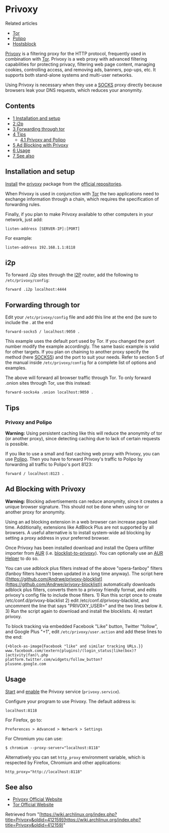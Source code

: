 # Privoxy

Related articles

*   [Tor](/index.php/Tor "Tor")
*   [Polipo](/index.php/Polipo "Polipo")
*   [Hostsblock](/index.php/Hostsblock "Hostsblock")

[Privoxy](http://www.privoxy.org/) is a filtering proxy for the HTTP protocol, frequently used in combination with [Tor](/index.php/Tor "Tor"). Privoxy is a web proxy with advanced filtering capabilities for protecting privacy, filtering web page content, managing cookies, controlling access, and removing ads, banners, pop-ups, etc. It supports both stand-alone systems and multi-user networks.

Using Privoxy is necessary when they use a [SOCKS](https://en.wikipedia.org/wiki/SOCKS "wikipedia:SOCKS") proxy directly because browsers leak your DNS requests, which reduces your anonymity.

## Contents

*   [1 Installation and setup](#Installation_and_setup)
*   [2 i2p](#i2p)
*   [3 Forwarding through tor](#Forwarding_through_tor)
*   [4 Tips](#Tips)
    *   [4.1 Privoxy and Polipo](#Privoxy_and_Polipo)
*   [5 Ad Blocking with Privoxy](#Ad_Blocking_with_Privoxy)
*   [6 Usage](#Usage)
*   [7 See also](#See_also)

## Installation and setup

[Install](/index.php/Install "Install") the [privoxy](https://www.archlinux.org/packages/?name=privoxy) package from the [official repositories](/index.php/Official_repositories "Official repositories").

When Privoxy is used in conjunction with [Tor](/index.php/Tor "Tor") the two applications need to exchange information through a chain, which requires the specification of forwarding rules.

Finally, if you plan to make Privoxy available to other computers in your network, just add:

```
listen-address [SERVER-IP]:[PORT]

```

For example:

```
listen-address 192.168.1.1:8118

```

## i2p

To forward .i2p sites through the [I2P](/index.php/I2P "I2P") router, add the following to `/etc/privoxy/config`:

```
forward .i2p localhost:4444

```

## Forwarding through tor

Edit your `/etc/privoxy/config` file and add this line at the end (be sure to include the . at the end

```
forward-socks5 / localhost:9050 .

```

This example uses the default port used by Tor. If you changed the port number modify the example accordingly. The same basic example is valid for other targets. If you plan on chaining to another proxy specify the method (here [SOCKS5](https://en.wikipedia.org/wiki/SOCKS#SOCKS5 "wikipedia:SOCKS")) and the port to suit your needs. Refer to section 5 of the manual inside `/etc/privoxy/config` for a complete list of options and examples.

The above will forward all browser traffic through Tor. To only forward .onion sites through Tor, use this instead:

```
forward-socks4a .onion localhost:9050 .

```

## Tips

### Privoxy and Polipo

**Warning:** Using persistent caching like this will reduce the anonymity of tor (or another proxy), since detecting caching due to lack of certain requests is possible.

If you like to use a small and fast caching web proxy with Privoxy, you can use [Polipo](/index.php/Polipo "Polipo"). Then you have to forward Privoxy's traffic to Polipo by forwarding all traffic to Polipo's port 8123:

```
forward / localhost:8123 .

```

## Ad Blocking with Privoxy

**Warning:** Blocking advertisements can reduce anonymity, since it creates a unique browser signature. This should not be done when using tor or another proxy for anonymity.

Using an ad blocking extension in a web browser can increase page load time. Additionally, extensions like AdBlock Plus are not supported by all browsers. A useful alternative is to install system-wide ad blocking by setting a proxy address in your preferred browser.

Once Privoxy has been installed download and install the Opera urlfilter importer from [AUR](/index.php/AUR "AUR") (i.e. [blocklist-to-privoxy](https://aur.archlinux.org/packages/blocklist-to-privoxy/?ID=63431)). You can optionally use an [AUR Helper](/index.php/AUR_Helper "AUR Helper") to do so.

You can use adblock plus filters instead of the above "opera-fanboy" filters (fanboy filters haven't been updated in a long time anyway). The script here ([https://github.com/Andrwe/privoxy-blocklist](https://github.com/Andrwe/privoxy-blocklist)) automatically downloads adblock plus filters, converts them to a privoxy friendly format, and edits privoxy's config file to include those filters. 1) Run this script once to create /etc/conf.d/privoxy-blacklist 2) edit /etc/conf.d/privoxy-blacklist, and uncomment the line that says "PRIVOXY_USER=" and the two lines below it. 3) Run the script again to download and install the blocklists. 4) restart privoxy.

To block tracking via embedded Facebook "Like" button, Twitter "follow", and Google Plus "+1", edit `/etc/privoxy/user.action` and add these lines to the end:

```
{+block-as-image{Facebook "like" and similar tracking URLs.}}
www.facebook.com/(extern|plugins)/(login_status|like(box)?|activity|fan)\.php
platform.twitter.com/widgets/follow_button?
plusone.google.com

```

## Usage

[Start](/index.php/Start "Start") and [enable](/index.php/Enable "Enable") the Privoxy service (`privoxy.service`).

Configure your program to use Privoxy. The default address is:

```
localhost:8118

```

For Firefox, go to:

```
Preferences > Advanced > Network > Settings

```

For Chromium you can use:

```
$ chromium --proxy-server="localhost:8118"

```

Alternatively you can set `http_proxy` environment variable, which is respected by Firefox, Chromium and other applications:

```
http_proxy="http://localhost:8118"

```

## See also

*   [Privoxy Official Website](http://www.privoxy.org/)
*   [Tor Official Website](https://www.torproject.org/index.html.en)

Retrieved from "[https://wiki.archlinux.org/index.php?title=Privoxy&oldid=412159](https://wiki.archlinux.org/index.php?title=Privoxy&oldid=412159)"